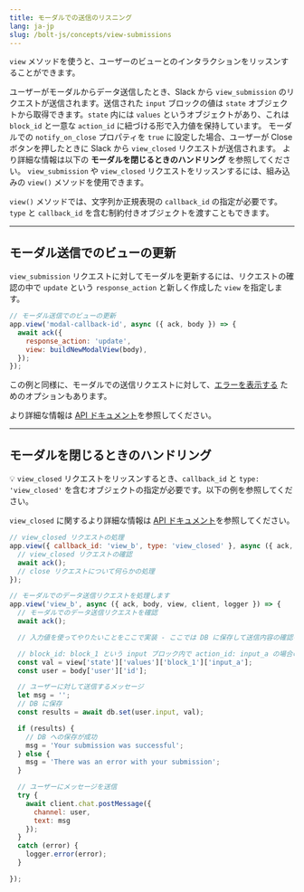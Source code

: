 ```yaml
---
title: モーダルでの送信のリスニング
lang: ja-jp
slug: /bolt-js/concepts/view-submissions
---
```


`view` メソッドを使うと、ユーザーのビューとのインタラクションをリッスンすることができます。

ユーザーがモーダルからデータ送信したとき、Slack から `view_submission` のリクエストが送信されます。送信された `input` ブロックの値は `state` オブジェクトから取得できます。`state` 内には `values` というオブジェクトがあり、これは `block_id` と一意な `action_id` に紐づける形で入力値を保持しています。
モーダルでの `notify_on_close` プロパティを `true` に設定した場合、ユーザーが Close ボタンを押したときに Slack から `view_closed` リクエストが送信されます。 より詳細な情報は以下の **モーダルを閉じるときのハンドリング** を参照してください。
`view_submission` や `view_closed` リクエストをリッスンするには、組み込みの `view()` メソッドを使用できます。

`view()` メソッドでは、文字列か正規表現の `callback_id` の指定が必要です。`type` と `callback_id` を含む制約付きオブジェクトを渡すこともできます。

---

## モーダル送信でのビューの更新

`view_submission` リクエストに対してモーダルを更新するには、リクエストの確認の中で `update` という `response_action` と新しく作成した `view` を指定します。

```javascript
// モーダル送信でのビューの更新
app.view('modal-callback-id', async ({ ack, body }) => {
  await ack({
    response_action: 'update',
    view: buildNewModalView(body),
  });
});
```
この例と同様に、モーダルでの送信リクエストに対して、[エラーを表示する](/surfaces/modals#displaying_errors) ためのオプションもあります。

より詳細な情報は [API ドキュメント](/surfaces/modals#interactions)を参照してください。

---

## モーダルを閉じるときのハンドリング

💡 `view_closed` リクエストをリッスンするとき、`callback_id` と `type: 'view_closed'` を含むオブジェクトの指定が必要です。以下の例を参照してください。

`view_closed` に関するより詳細な情報は [API ドキュメント](/surfaces/modals#interactions)を参照してください。

```javascript
// view_closed リクエストの処理
app.view({ callback_id: 'view_b', type: 'view_closed' }, async ({ ack, body, view, client }) => {
  // view_closed リクエストの確認
  await ack();
  // close リクエストについて何らかの処理
});
```

```javascript
// モーダルでのデータ送信リクエストを処理します
app.view('view_b', async ({ ack, body, view, client, logger }) => {
  // モーダルでのデータ送信リクエストを確認
  await ack();

  // 入力値を使ってやりたいことをここで実装 - ここでは DB に保存して送信内容の確認を送っている

  // block_id: block_1 という input ブロック内で action_id: input_a の場合の入力
  const val = view['state']['values']['block_1']['input_a'];
  const user = body['user']['id'];

  // ユーザーに対して送信するメッセージ
  let msg = '';
  // DB に保存
  const results = await db.set(user.input, val);

  if (results) {
    // DB への保存が成功
    msg = 'Your submission was successful';
  } else {
    msg = 'There was an error with your submission';
  }

  // ユーザーにメッセージを送信
  try {
    await client.chat.postMessage({
      channel: user,
      text: msg
    });
  }
  catch (error) {
    logger.error(error);
  }

});
```